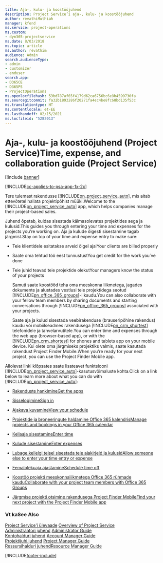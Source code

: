 ```yaml
---
title: Aja-, kulu- ja koostööjuhend
description: Project Service’i aja-, kulu- ja koostööjuhend
author: revathiMuthiah
manager: kfend
ms.service: project-operations
ms.custom:
- dyn365-projectservice
ms.date: 8/03/2018
ms.topic: article
ms.author: revathim
audience: Admin
search.audienceType:
- admin
- customizer
- enduser
search.app:
- D365CE
- D365PS
- ProjectOperations
ms.openlocfilehash: 53bd787af65f4179d62ca6756bc6e8b4599730fa
ms.sourcegitcommit: fa32b1893286f20271fa4ec4be8fc68bd135f53c
ms.translationtype: HT
ms.contentlocale: et-EE
ms.lasthandoff: 02/15/2021
ms.locfileid: "5282013"
---
```

# <a name="time-expense-and-collaboration-guide-project-service"></a><span data-ttu-id="4f241-103">Aja-, kulu- ja koostööjuhend (Project Service)</span><span class="sxs-lookup"><span data-stu-id="4f241-103">Time, expense, and collaboration guide (Project Service)</span></span>

[!include [banner](../includes/psa-now-project-operations.md)]

[!INCLUDE[cc-applies-to-psa-app-1x-2x](../includes/cc-applies-to-psa-app-1x-2x.md)]

<span data-ttu-id="4f241-104">Tere tulemast rakendusse [!INCLUDE[pn_project_service_auto](../includes/pn-project-service-auto.md)], mis aitab ettevõtetel hallata projektipõhist müüki.</span><span class="sxs-lookup"><span data-stu-id="4f241-104">Welcome to the [!INCLUDE[pn_project_service_auto](../includes/pn-project-service-auto.md)] app, which helps companies manage their project-based sales.</span></span> 
  
 <span data-ttu-id="4f241-105">Juhend õpetab, kuidas sisestada käimasolevates projektides aega ja kulusid.</span><span class="sxs-lookup"><span data-stu-id="4f241-105">This guides you through entering your time and expenses for the projects you’re working on.</span></span> <span data-ttu-id="4f241-106">Aja ja kulude õigesti sisestamine tagab järgmist.</span><span class="sxs-lookup"><span data-stu-id="4f241-106">Stay on top of your time and expense entry to make sure:</span></span>  
  
- <span data-ttu-id="4f241-107">Teie klientidele esitatakse arveid õigel ajal</span><span class="sxs-lookup"><span data-stu-id="4f241-107">Your clients are billed properly</span></span>  
  
- <span data-ttu-id="4f241-108">Saate oma tehtud töö eest tunnustust</span><span class="sxs-lookup"><span data-stu-id="4f241-108">You get credit for the work you’ve done</span></span>  
  
- <span data-ttu-id="4f241-109">Teie juhid teavad teie projektide olekut</span><span class="sxs-lookup"><span data-stu-id="4f241-109">Your managers know the status of your projects</span></span>  
  
  <span data-ttu-id="4f241-110">Samuti saate koostööd teha oma meeskonna liikmetega, jagades dokumente ja alustades vestlusi teie projektidega seotud [!INCLUDE[pn_office_365_groups](../includes/pn-office-365-groups.md)]-i kaudu.</span><span class="sxs-lookup"><span data-stu-id="4f241-110">You can also collaborate with your fellow team members by sharing documents and starting conversations through [!INCLUDE[pn_office_365_groups](../includes/pn-office-365-groups.md)] associated with your projects.</span></span>  
  
  <span data-ttu-id="4f241-111">Saate aja ja kulud sisestada veebirakenduse (brauseripõhine rakendus) kaudu või mobiilseadmes rakendusega [!INCLUDE[pn_crm_shortest](../includes/pn-crm-shortest.md)] telefonidele ja tahvelarvutitele.</span><span class="sxs-lookup"><span data-stu-id="4f241-111">You can enter time and expenses through the web app (browser-based app), or with the [!INCLUDE[pn_crm_shortest](../includes/pn-crm-shortest.md)] for phones and tablets app on your mobile device.</span></span> <span data-ttu-id="4f241-112">Kui olete oma järgmiseks projektiks valmis, saate kasutada rakendust Project Finder Mobile.</span><span class="sxs-lookup"><span data-stu-id="4f241-112">When you’re ready for your next project, you can use the Project Finder Mobile app.</span></span>  
  
<span data-ttu-id="4f241-113">Allolevat linki klõpsates saate lisateavet funktsiooni [!INCLUDE[pn_project_service_auto](../includes/pn-project-service-auto.md)]-kasutusvõimaluste kohta.</span><span class="sxs-lookup"><span data-stu-id="4f241-113">Click on a link below to learn more about what you can do with [!INCLUDE[pn_project_service_auto](../includes/pn-project-service-auto.md)]:</span></span>  
  
-   [<span data-ttu-id="4f241-114">Rakenduste hankimine</span><span class="sxs-lookup"><span data-stu-id="4f241-114">Get the apps</span></span>](../psa/get-apps.md)  
  
-   [<span data-ttu-id="4f241-115">Sisselogimine</span><span class="sxs-lookup"><span data-stu-id="4f241-115">Sign in</span></span>](../psa/sign-in.md)  
  
-   [<span data-ttu-id="4f241-116">Ajakava kuvamine</span><span class="sxs-lookup"><span data-stu-id="4f241-116">View your schedule</span></span>](../psa/view-schedule.md)  
  
-   [<span data-ttu-id="4f241-117">Projektide ja broneeringute haldamine Office 365 kalendris</span><span class="sxs-lookup"><span data-stu-id="4f241-117">Manage projects and bookings in your Office 365 calendar</span></span>](../psa/manage-project-bookings-office-365-calendar.md)  
  
-   [<span data-ttu-id="4f241-118">Kellaaja sisestamine</span><span class="sxs-lookup"><span data-stu-id="4f241-118">Enter time</span></span>](../psa/enter-time.md)  
  
-   [<span data-ttu-id="4f241-119">Kulude sisestamine</span><span class="sxs-lookup"><span data-stu-id="4f241-119">Enter expenses</span></span>](../psa/enter-expenses.md)  
  
-   [<span data-ttu-id="4f241-120">Lubage kellelgi teisel sisestada teie ajakirjeid ja kulusid</span><span class="sxs-lookup"><span data-stu-id="4f241-120">Allow someone else to enter your time entry or expense</span></span>](../psa/allow-someone-else-enter-time-entry-expense.md)  
  
-   [<span data-ttu-id="4f241-121">Eemalolekuaja ajastamine</span><span class="sxs-lookup"><span data-stu-id="4f241-121">Schedule time off</span></span>](../psa/schedule-time-off.md)  
  
-   [<span data-ttu-id="4f241-122">Koostöö projekti meeskonnaliikmetega Office 365 rühmade kaudu</span><span class="sxs-lookup"><span data-stu-id="4f241-122">Collaborate with your project team members with Office 365 Groups</span></span>](../psa/collaborate-project-team-members-office-365-groups.md)  
  
-   [<span data-ttu-id="4f241-123">Järgmise projekti otsimine rakendusega Project Finder Mobile</span><span class="sxs-lookup"><span data-stu-id="4f241-123">Find your next project with the Project Finder Mobile app</span></span>](../psa/find-next-project-finder-mobile-app.md)  
  
### <a name="see-also"></a><span data-ttu-id="4f241-124">Vt ka</span><span class="sxs-lookup"><span data-stu-id="4f241-124">See Also</span></span>  
 <span data-ttu-id="4f241-125">[Project Service'i ülevaade](../psa/overview.md) </span><span class="sxs-lookup"><span data-stu-id="4f241-125">[Overview of Project Service](../psa/overview.md) </span></span>  
 <span data-ttu-id="4f241-126">[Administraatori juhend](../psa/admin-guide.md) </span><span class="sxs-lookup"><span data-stu-id="4f241-126">[Administrator Guide](../psa/admin-guide.md) </span></span>  
 <span data-ttu-id="4f241-127">[Kontohalduri juhend](../psa/account-manager-guide.md) </span><span class="sxs-lookup"><span data-stu-id="4f241-127">[Account Manager Guide](../psa/account-manager-guide.md) </span></span>  
 <span data-ttu-id="4f241-128">[Projektijuhi juhend](../psa/project-manager-guide.md) </span><span class="sxs-lookup"><span data-stu-id="4f241-128">[Project Manager Guide](../psa/project-manager-guide.md) </span></span>  
 [<span data-ttu-id="4f241-129">Ressursihalduri juhend</span><span class="sxs-lookup"><span data-stu-id="4f241-129">Resource Manager Guide</span></span>](../psa/resource-manager-guide.md)   


[!INCLUDE[footer-include](../includes/footer-banner.md)]